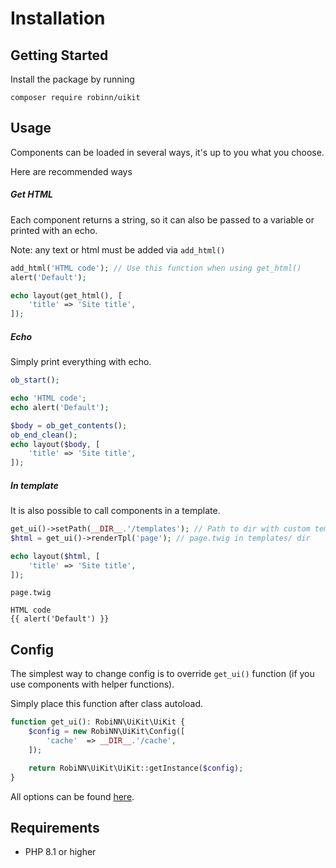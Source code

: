 # Installation

## Getting Started

Install the package by running

```
composer require robinn/uikit
```

## Usage

Components can be loaded in several ways, it's up to you what you choose.

Here are recommended ways

##### Get HTML

Each component returns a string, so it can also be passed to a variable or printed with an echo.

Note: any text or html must be added via `add_html()`

```php
add_html('HTML code'); // Use this function when using get_html()
alert('Default');

echo layout(get_html(), [
    'title' => 'Site title',
]);
```

##### Echo

Simply print everything with echo.

```php
ob_start();

echo 'HTML code';
echo alert('Default');

$body = ob_get_contents();
ob_end_clean();
echo layout($body, [
    'title' => 'Site title',
]);
```

##### In template

It is also possible to call components in a template.

```php
get_ui()->setPath(__DIR__.'/templates'); // Path to dir with custom templates
$html = get_ui()->renderTpl('page'); // page.twig in templates/ dir

echo layout($html, [
    'title' => 'Site title',
]);
```

`page.twig`

```twig
HTML code
{{ alert('Default') }}
```

## Config

The simplest way to change config is to override `get_ui()` function (if you use components with helper functions).

Simply place this function after class autoload.

```php
function get_ui(): RobiNN\UiKit\UiKit {
    $config = new RobiNN\UiKit\Config([
        'cache'  => __DIR__.'/cache',
    ]);

    return RobiNN\UiKit\UiKit::getInstance($config);
}
```

All options can be found [here](core/config.md).

## Requirements

- PHP 8.1 or higher
